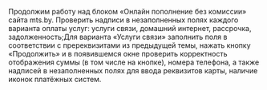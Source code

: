 Продолжим работу над блоком «Онлайн пополнение без комиссии» сайта mts.by.
Проверить надписи в незаполненных полях каждого варианта оплаты услуг: услуги связи, домашний интернет, рассрочка, задолженность;Для варианта «Услуги связи» заполнить поля в соответствии с пререквизитами из предыдущей темы, нажать кнопку «Продолжить» и в появившемся окне проверить корректность отображения суммы (в том числе на кнопке), номера телефона, а также надписей в незаполненных полях для ввода реквизитов карты, наличие иконок платёжных систем.